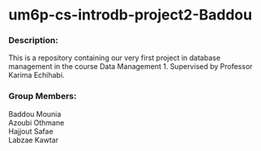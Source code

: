 # um6p-cs-introdb-project2-Baddou

### Description:
This is a repository containing our very first project in database management in the course Data Management 1.
Supervised by Professor Karima Echihabi.

### Group Members:
Baddou Mounia <br>
Azoubi Othmane <br>
Hajjout Safae <br>
Labzae Kawtar


